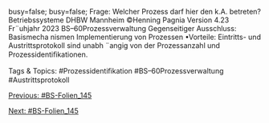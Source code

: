 busy=false; busy=false;
Frage: Welcher Prozess darf hier den k.A. betreten?
Betriebssysteme DHBW Mannheim ©Henning Pagnia Version 4.23 Fr¨uhjahr 2023 BS–60Prozessverwaltung Gegenseitiger Ausschluss: Basismecha nismen Implementierung von Prozessen
•Vorteile:
Eintritts- und Austrittsprotokoll sind unabh ¨angig von der Prozessanzahl und Prozessidentiﬁkationen.

   Tags & Topics:
   #Prozessidentiﬁkation
   #BS–60Prozessverwaltung
   #Austrittsprotokoll

[Previous: #BS-Folien_145](BS-Folien_145.md)

[Next: #BS-Folien_145](BS-Folien_145.md)